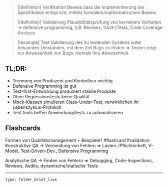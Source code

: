 > [!definition] Verifikation
Beweis dass die Implementierung der Spezifikation entspricht, mittels formalem/mathematischem Beweis

> [!definition] Validierung
 > Plausibilitätsprüfung von korrektem Verhalten
 > -> defensive programming, z.B. Reviews, (Unit-)Tests, Code Coverage Analysis
 

> [!example] Test
> Validierung des zu testenden Systems unter bekannten Umständen, mit dem Ziel Bugs zu finden
> => Testen zeigt nur Anwesenheit von Bugs, niemals ihre Abwesenheit

## TL;DR:
- Trennung von Produzent und Kontrolleur wichtig
- Defensive Programming ist gut
- Test-first-Entwicklung produziert stabile Produkte
- Ohne Regressionstests keine Qualität
- Mock-Klassen simulieren Class-Under-Test, verwirklichen ihr Lebenszyklus-Protokoll
- Test tools helfen Anwendungstests zu automatisieren

## Flashcards

Formen von Qualitätsmanagement + Beispiele? #flashcard #validation
Konstruktive QA -> Vermeidung von Fehlern
=> Lasten-/Pflichtenheft, V-Model, Test-Driven-Dev., Defensive Programming

Analytische QA -> Finden von Fehlern
=> Debugging, Code-Inspections, Reviews, Audits, dynamische/statische Tests
- - - 



```ccard
type: folder_brief_live
```